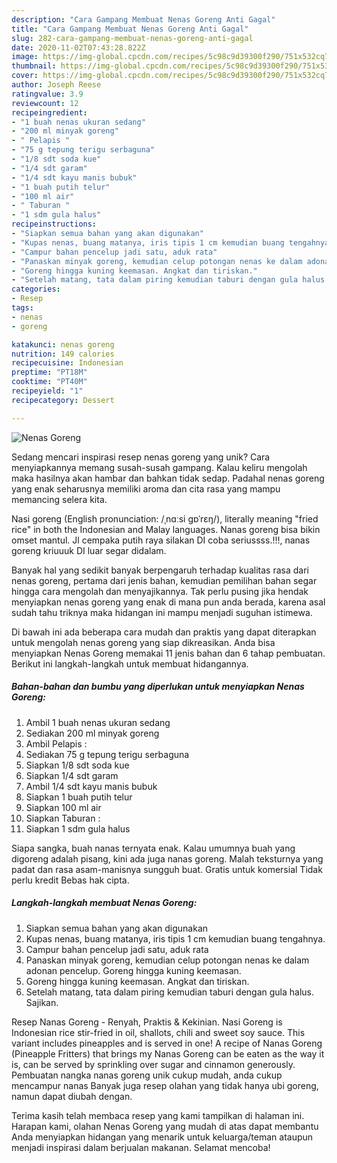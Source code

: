 ```yaml
---
description: "Cara Gampang Membuat Nenas Goreng Anti Gagal"
title: "Cara Gampang Membuat Nenas Goreng Anti Gagal"
slug: 282-cara-gampang-membuat-nenas-goreng-anti-gagal
date: 2020-11-02T07:43:28.822Z
image: https://img-global.cpcdn.com/recipes/5c98c9d39300f290/751x532cq70/nenas-goreng-foto-resep-utama.jpg
thumbnail: https://img-global.cpcdn.com/recipes/5c98c9d39300f290/751x532cq70/nenas-goreng-foto-resep-utama.jpg
cover: https://img-global.cpcdn.com/recipes/5c98c9d39300f290/751x532cq70/nenas-goreng-foto-resep-utama.jpg
author: Joseph Reese
ratingvalue: 3.9
reviewcount: 12
recipeingredient:
- "1 buah nenas ukuran sedang"
- "200 ml minyak goreng"
- " Pelapis "
- "75 g tepung terigu serbaguna"
- "1/8 sdt soda kue"
- "1/4 sdt garam"
- "1/4 sdt kayu manis bubuk"
- "1 buah putih telur"
- "100 ml air"
- " Taburan "
- "1 sdm gula halus"
recipeinstructions:
- "Siapkan semua bahan yang akan digunakan"
- "Kupas nenas, buang matanya, iris tipis 1 cm kemudian buang tengahnya."
- "Campur bahan pencelup jadi satu, aduk rata"
- "Panaskan minyak goreng, kemudian celup potongan nenas ke dalam adonan pencelup. Goreng hingga kuning keemasan."
- "Goreng hingga kuning keemasan. Angkat dan tiriskan."
- "Setelah matang, tata dalam piring kemudian taburi dengan gula halus. Sajikan."
categories:
- Resep
tags:
- nenas
- goreng

katakunci: nenas goreng 
nutrition: 149 calories
recipecuisine: Indonesian
preptime: "PT18M"
cooktime: "PT40M"
recipeyield: "1"
recipecategory: Dessert

---
```



![Nenas Goreng](https://img-global.cpcdn.com/recipes/5c98c9d39300f290/751x532cq70/nenas-goreng-foto-resep-utama.jpg)

Sedang mencari inspirasi resep nenas goreng yang unik? Cara menyiapkannya memang susah-susah gampang. Kalau keliru mengolah maka hasilnya akan hambar dan bahkan tidak sedap. Padahal nenas goreng yang enak seharusnya memiliki aroma dan cita rasa yang mampu memancing selera kita.

Nasi goreng (English pronunciation: /ˌnɑːsi ɡɒˈrɛŋ/), literally meaning &#34;fried rice&#34; in both the Indonesian and Malay languages. Nanas goreng bisa bikin omset mantul. Jl cempaka putih raya silakan DI coba seriussss.!!!, nanas goreng kriuuuk DI luar segar didalam.

Banyak hal yang sedikit banyak berpengaruh terhadap kualitas rasa dari nenas goreng, pertama dari jenis bahan, kemudian pemilihan bahan segar hingga cara mengolah dan menyajikannya. Tak perlu pusing jika hendak menyiapkan nenas goreng yang enak di mana pun anda berada, karena asal sudah tahu triknya maka hidangan ini mampu menjadi suguhan istimewa.


Di bawah ini ada beberapa cara mudah dan praktis yang dapat diterapkan untuk mengolah nenas goreng yang siap dikreasikan. Anda bisa menyiapkan Nenas Goreng memakai 11 jenis bahan dan 6 tahap pembuatan. Berikut ini langkah-langkah untuk membuat hidangannya.

<!--inarticleads1-->

##### Bahan-bahan dan bumbu yang diperlukan untuk menyiapkan Nenas Goreng:

1. Ambil 1 buah nenas ukuran sedang
1. Sediakan 200 ml minyak goreng
1. Ambil  Pelapis :
1. Sediakan 75 g tepung terigu serbaguna
1. Siapkan 1/8 sdt soda kue
1. Siapkan 1/4 sdt garam
1. Ambil 1/4 sdt kayu manis bubuk
1. Siapkan 1 buah putih telur
1. Siapkan 100 ml air
1. Siapkan  Taburan :
1. Siapkan 1 sdm gula halus


Siapa sangka, buah nanas ternyata enak. Kalau umumnya buah yang digoreng adalah pisang, kini ada juga nanas goreng. Malah teksturnya yang padat dan rasa asam-manisnya sungguh buat. Gratis untuk komersial Tidak perlu kredit Bebas hak cipta. 

<!--inarticleads2-->

##### Langkah-langkah membuat Nenas Goreng:

1. Siapkan semua bahan yang akan digunakan
1. Kupas nenas, buang matanya, iris tipis 1 cm kemudian buang tengahnya.
1. Campur bahan pencelup jadi satu, aduk rata
1. Panaskan minyak goreng, kemudian celup potongan nenas ke dalam adonan pencelup. Goreng hingga kuning keemasan.
1. Goreng hingga kuning keemasan. Angkat dan tiriskan.
1. Setelah matang, tata dalam piring kemudian taburi dengan gula halus. Sajikan.


Resep Nanas Goreng - Renyah, Praktis &amp; Kekinian. Nasi Goreng is Indonesian rice stir-fried in oil, shallots, chili and sweet soy sauce. This variant includes pineapples and is served in one! A recipe of Nanas Goreng (Pineapple Fritters) that brings my Nanas Goreng can be eaten as the way it is, can be served by sprinkling over sugar and cinnamon generously. Pembuatan nangka nanas goreng unik cukup mudah, anda cukup mencampur nanas Banyak juga resep olahan yang tidak hanya ubi goreng, namun dapat diubah dengan. 

Terima kasih telah membaca resep yang kami tampilkan di halaman ini. Harapan kami, olahan Nenas Goreng yang mudah di atas dapat membantu Anda menyiapkan hidangan yang menarik untuk keluarga/teman ataupun menjadi inspirasi dalam berjualan makanan. Selamat mencoba!
